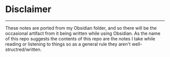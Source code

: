 # Disclaimer
---
These notes are ported from my Obsidian folder, and so there will be the occasional artifact from it being written while using Obsidian. As the name of this repo suggests the contents of this repo are the notes I take while reading or listening to things so as a general rule they aren't well-structred/written.

